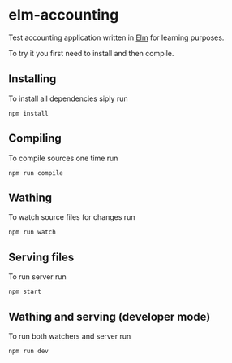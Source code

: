 # elm-accounting

Test accounting application written in [Elm](http://elm-lang.org) for learning purposes.

To try it you first need to install and then compile.

## Installing

To install all dependencies siply run

```
npm install
```

## Compiling

To compile sources one time run

```
npm run compile
```

## Wathing

To watch source files for changes run

```
npm run watch
```

## Serving files

To run server run

```
npm start
```

## Wathing and serving (developer mode)

To run both watchers and server run

```
npm run dev
```

